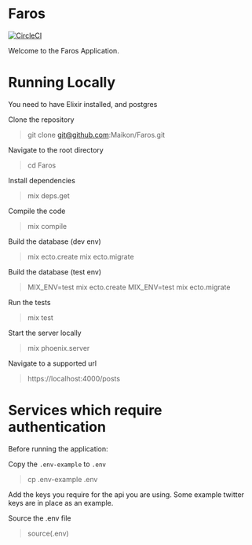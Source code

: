 # Faros

[![CircleCI](https://circleci.com/gh/Maikon/Faros.svg?style=svg&circle-token=d426a2c064bb29bd83ff0ddfe106308e7c77d743)](https://circleci.com/gh/Maikon/Faros)

Welcome to the Faros Application.

# Running Locally

You need to have Elixir installed, and postgres

Clone the repository
> git clone git@github.com:Maikon/Faros.git

Navigate to the root directory
> cd Faros

Install dependencies
> mix deps.get

Compile the code
> mix compile

Build the database (dev env)
> mix ecto.create
> mix ecto.migrate

Build the database (test env)
> MIX_ENV=test mix ecto.create
> MIX_ENV=test mix ecto.migrate

Run the tests
> mix test

Start the server locally
> mix phoenix.server

Navigate to a supported url
> https://localhost:4000/posts

# Services which require authentication

Before running the application:

Copy the `.env-example` to `.env`
> cp .env-example .env

Add the keys you require for the api you are using. Some example twitter keys are in place as an example.

Source the .env file
> source(.env)
